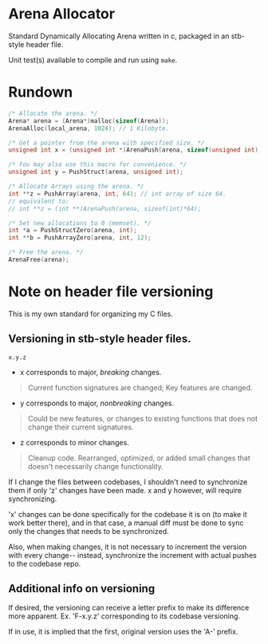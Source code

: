 
# Arena Allocator

Standard Dynamically Allocating Arena written in c,
packaged in an stb-style header file.

Unit test(s) available to compile and run using `make`.

# Rundown

```c
/* Allocate the arena. */
Arena* arena = (Arena*)malloc(sizeof(Arena));
ArenaAlloc(local_arena, 1024); // 1 Kilobyte.

/* Get a pointer from the arena with specified size. */
unsigned int x = (unsigned int *)ArenaPush(arena, sizeof(unsigned int));

/* You may also use this macro for convenience. */
unsigned int y = PushStruct(arena, unsigned int);

/* Allocate Arrays using the arena. */
int **z = PushArray(arena, int, 64); // int array of size 64.
// equivalent to:
// int **z = (int **)ArenaPush(arena, sizeof(int)*64);

/* Set new allocations to 0 (memset). */
int *a = PushStructZero(arena, int);
int **b = PushArrayZero(arena, int, 12);

/* Free the arena. */
ArenaFree(arena);
```

# Note on header file versioning

This is my own standard for organizing my C files.

## Versioning in stb-style header files.

```
x.y.z
```

- x corresponds to major, *breaking* changes.
>   Current function signatures are changed; Key features
>   are changed.
- y corresponds to major, *nonbreaking* changes.
>   Could be new features, or changes to existing functions
>   that does not change their current signatures.
- z corresponds to minor changes.
>    Cleanup code. Rearranged, optimized, or added small changes
>    that doesn't necessarily change functionality.

If I change the files between codebases, I shouldn't
need to synchronize them if only 'z' changes have been made.
x and y however, will require synchronizing.

'x' changes can be done specifically for the codebase
it is on (to make it work better there), and in that case,
a manual diff must be done to sync only the changes that
needs to be synchronized.

Also, when making changes, it is not necessary to increment
the version with every change-- instead, synchronize the
increment with actual pushes to the codebase repo.

## Additional info on versioning

If desired, the versioning can receive a letter prefix
to make its difference more apparent.
Ex. 'F-x.y.z' corresponding to its codebase versioning.

If in use, it is implied that the first, original version
uses the 'A-' prefix.
